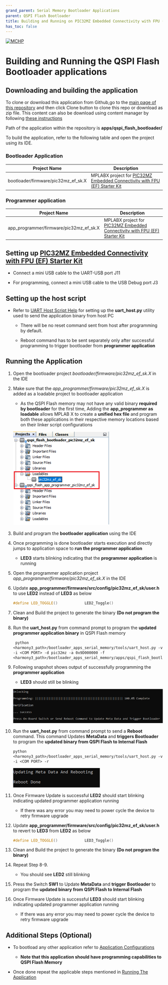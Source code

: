 ```yaml
---
grand_parent: Serial Memory Bootloader Applications
parent: QSPI Flash Bootloader
title: Building and Running on PIC32MZ Embedded Connectivity with FPU (EF) Starter Kit
has_toc: false
---
```


[![MCHP](https://www.microchip.com/ResourcePackages/Microchip/assets/dist/images/logo.png)](https://www.microchip.com)

# Building and Running the QSPI Flash Bootloader applications

## Downloading and building the application

To clone or download this application from Github,go to the [main page of this repository](https://github.com/Microchip-MPLAB-Harmony/bootloader_apps_serial_memory) and then click Clone button to clone this repo or download as zip file. This content can also be download using content manager by following [these instructions](https://github.com/Microchip-MPLAB-Harmony/contentmanager/wiki)

Path of the application within the repository is **apps/qspi_flash_bootloader/**

To build the application, refer to the following table and open the project using its IDE.

### Bootloader Application

| Project Name      | Description                                    |
| ----------------- | ---------------------------------------------- |
| bootloader/firmware/pic32mz_ef_sk.X | MPLABX project for [PIC32MZ Embedded Connectivity with FPU (EF) Starter Kit](https://www.microchip.com/DevelopmentTools/ProductDetails/dm320007) |


### Programmer application

| Project Name      | Description                                    |
| ----------------- | ---------------------------------------------- |
| app_programmer/firmware/pic32mz_ef_sk.X | MPLABX project for [PIC32MZ Embedded Connectivity with FPU (EF) Starter Kit](https://www.microchip.com/DevelopmentTools/ProductDetails/dm320007) |


## Setting up [PIC32MZ Embedded Connectivity with FPU (EF) Starter Kit](https://www.microchip.com/Developmenttools/ProductDetails/Dm320007)

- Connect a mini USB cable to the UART-USB port J11

- For programming, connect a mini USB cable to the USB Debug port J3

## Setting up the host script

- Refer to [UART Host Script Help](../../../tools/docs/readme_uart_host.md) for setting up the **uart_host.py** utility used to send the application binary from host PC
    - There will be no reset command sent from host after programming by default.
    
    - Reboot command has to be sent separately only after successful programming to trigger bootloader from **programmer application**

## Running the Application

1. Open the bootloader project *bootloader/firmware/pic32mz_ef_sk.X* in the IDE

2. Make sure that the *app_programmer/firmware/pic32mz_ef_sk.X* is added as a loadable project to bootloader application
    - As the QSPI Flash memory may not have any valid binary **required by bootloader** for the first time, Adding the **app_programmer as loadable** allows MPLAB X to create a **unified hex file** and program both these applications in their respective memory locations based on their linker script configurations

    ![mplab_loadable_pic32mz_ef_sk](./images/mplab_loadable_pic32mz_ef_sk.png)

3. Build and program the **bootloader application** using the IDE

4. Once programming is done bootloader starts execution and directly jumps to application space to **run the programmer application**
    - **LED3** starts blinking indicating that the **programmer application** is running

5. Open the programmer application project *app_programmer/firmware/pic32mz_ef_sk.X* in the IDE

6. Update **app_programmer/firmware/src/config/pic32mz_ef_sk/user.h** to use **LED2** instead of **LED3** as below

    ```c
    #define LED_TOGGLE()            LED2_Toggle()
    ```

7. Clean and Build the project to generate the binary **(Do not program the binary)**

8. Run the **uart_host.py** from command prompt to program the **updated programmer application binary** in QSPI Flash memory

        python <harmony3_path>/bootloader_apps_serial_memory/tools/uart_host.py -v -i <COM PORT> -d pic32mz -a 0x9D000000 -f <harmony3_path>/bootloader_apps_serial_memory/apps/qspi_flash_bootloader/app_programmer/firmware/pic32mz_ef_sk.X/dist/pic32mz_ef_sk/production/pic32mz_ef_sk.X.production.bin

9. Following snapshot shows output of successfully programming the **programmer application**
    - **LED3** should still be blinking

    ![uart_host_output_program](../../../tools/docs/images/uart_host_output_program.png)

10. Run the **uart_host.py** from command prompt to send a **Reboot** command. This command Updates **MetaData** and **triggers Bootloader** to program the **updated binary from QSPI Flash to Internal Flash**

        python <harmony3_path>/bootloader_apps_serial_memory/tools/uart_host.py -v -i <COM PORT> -r

    ![uart_host_output_reboot](../../../tools/docs/images/uart_host_output_reboot.png)

11. Once Firmware Update is successful **LED2** should start blinking indicating updated programmer application running
    - If there was any error you may need to power cycle the device to retry firmware upgrade

12. Update **app_programmer/firmware/src/config/pic32mz_ef_sk/user.h** to revert to **LED3** from **LED2** as below

    ```c
    #define LED_TOGGLE()            LED3_Toggle()
    ```

13. Clean and Build the project to generate the binary **(Do not program the binary)**

14. Repeat Step 8-9.
    - You should see **LED2** still blinking

15. Press the Switch **SW1** to Update **MetaData** and **trigger Bootloader** to program the **updated binary from QSPI Flash to Internal Flash**

16. Once Firmware Update is successful **LED3** should start blinking indicating updated programmer application running
    - If there was any error you may need to power cycle the device to retry firmware upgrade

## Additional Steps (Optional)
- To bootload any other application refer to [Application Configurations](../../docs/readme_configure_application_pic32m.md)
    - **Note that this application should have programming capabilities to QSPI Flash Memory**

- Once done repeat the applicable steps mentioned in [Running The Application](#running-the-application)
